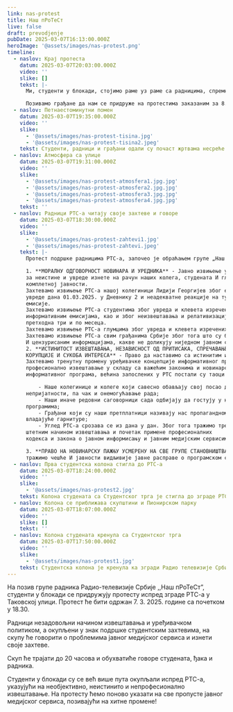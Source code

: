 ```yaml
---
link: nas-protest
title: Наш пРоТеСт
live: false
draft: prevodjenje
pubDate: 2025-03-07T16:13:00.000Z
heroImage: '@assets/images/nas-protest.png'
timeline:
  - naslov: Крај протеста
    datum: 2025-03-07T20:03:00.000Z
    video: ''
    slike: []
    tekst: |-
      Ми, студенти у блокади, стојимо раме уз раме са радницима, спремни смо на заједничку борбу, до испуњења захтева. 

      Позивамо грађане да нам се придруже на протестима заказаним за 8. март.
  - naslov: Петнаестоминутни помен
    datum: 2025-03-07T19:35:00.000Z
    video: ''
    slike:
      - '@assets/images/nas-protest-tisina.jpg'
      - '@assets/images/nas-protest-tisina2.jpeg'
    tekst: Студенти, радници и грађани одали су почаст жртвама несреће у Новом Саду,  симболичним чином петнаестоминнутне тишине, током које су учесници скупа упалили блицеве  на својим телефонима и тиме осветлили Таковску улицу.
  - naslov: Атмосфера са улице
    datum: 2025-03-07T19:31:00.000Z
    video: ''
    slike:
      - '@assets/images/nas-protest-atmosfera1.jpg.jpg'
      - '@assets/images/nas-protest-atmosfera2.jpg.jpg'
      - '@assets/images/nas-protest-atmosfera3.jpg.jpg'
      - '@assets/images/nas-protest-atmosfera4.jpg.jpg'
    tekst: ''
  - naslov: Радници РТС-а читају своје захтеве и говоре
    datum: 2025-03-07T18:30:00.000Z
    video: ''
    slike:
      - '@assets/images/nas-protest-zahtevi1.jpg'
      - '@assets/images/nas-protest-zahtevi.jpeg'
    tekst: |-
      Протест подршке радницима РТС-а, започео је обраћањем групе „Наш пРоТеСт” која је представила захтеве радника РТС-а, који гласе:

      1. **МОРАЛНУ ОДГОВОРНОСТ НОВИНАРА И УРЕДНИКА** - Јавно извињење у Дневнику 2
      за неистине и увреде изнете на рачун наших колега, студената И глумаца, као и извињење
      комплетној јавности.  
      Захтевамо извињење РТС-а нашој колегиници Лидији Георгијев због емитовања недопустиве
      увреде дана 01.03.2025. у Дневнику 2 и неадекватне реакције на ту увреду у току исте
      емисије.  
      Захтевамо извињење РТС-а студентима због увреда и клевета изречених о њима у ударним
      информативним емисијама, као и због неизвештавања и релативизације њихових активности у
      претходна три и по месеца.  
      Захтевамо извињење РТС-а глумцима због увреда и клевета изречених о њима у Дневнику.
      Захтевамо извињење РТС-а свим грађанима Србије због тога што су били изложени неистинитим
      И цензурисаним информацијама, какве не доликују ниједном јавном сервису.
      2. **ИСТИНИТОСТ ИЗВЕШТАВАЊА, НЕЗАВИСНОСТ ОД ПРИТИСАКА, СПРЕЧАВАЊЕ
      КОРУПЦИЈЕ И СУКОБА ИНТЕРЕСА** - Право да наставимо са истинитим извештавањем,независним радом и професионалним обављањем редовних задатака чије је испуњавање угрожено.
      Захтевамо тренутну промену уређивачке концепције информативног програма РТС-а и
      професионално извештавање у складу са важећим законима и новинарским кодексом. То подразумева извештавање о свим актуелним догађајима у Србији који су од јавног интереса за све наше грађане, као и отварање програма за представнике свих сегмената нашег друштва. Ово се односи на све емисије информативног програма почев од јутарњег програма, па до Дневника 3. Због тренутног начина извештавања
      информативног програма, већина запослених у РТС постали су таоци несавесне и неодговорне мањине. Суочавамо се са све више проблема у раду:

          - Наше колегинице и колеге који савесно обављају свој посао доживљавају
      непријатности, па чак и онемогућавање рада;
          - Наши иначе редовни саговорници сада одбијају да гостују у нашим
      програмима;
          - Грађани који су наши претплатници називају нас пропагандном машинеријом
      владајуће гарнитуре;
          - Углед РТС-а срозава се из дана у дан. Због тога тражимо тренутни раскид са
      штетним начином извештавања и почетак примене професионалних
      кодекса и закона о јавном информисању и јавним медијским сервисима.

      3. **ПРАВО НА НОВИНАРСКУ ПАЖЊУ УСМЕРЕНУ НА СВЕ ГРУПЕ СТАНОВНИШТВА** -
      тражимо чешће И јавности видљивије јавне расправе о програмском садржају Јавног сервиса, на којима ће све групе грађана моћи да искажу своје мишљење о раду Јавног сервиса.
  - naslov: Прва студентска колона стигла до РТС-а
    datum: 2025-03-07T18:24:00.000Z
    video: ''
    slike:
      - '@assets/images/nas-protest2.jpg'
    tekst: Колона студената са Студентског трга је стигла до зграде РТС-a, где дочекују колеге који се крећу Булеваром краља Александра.
  - naslov: Колона се приближава скупштини и Пионирском парку
    datum: 2025-03-07T18:07:00.000Z
    video: ''
    slike: []
    tekst: ''
  - naslov: Колона студената кренула са Студентског трга
    datum: 2025-03-07T17:50:00.000Z
    video: ''
    slike:
      - '@assets/images/nas-protest1.jpg'
    tekst: Студентска колона је кренула ка згради Радио телевизије Србије, повикујући „Генерални штрајк”, „Сви на РТС”, „Пођите са нама” и „Сви на улице”.
---
```

На позив групе радника Радио-телевизије Србије ,,Наш пРоТеСт”, студенти у блокади се придружују протесту испред зграде РТС-а у Таковској улици. Протест ће бити одржан 7. 3. 2025. године са почетком у 18.30.

Радници незадовољни начином извештавања и уређивачком политиком, а окупљени у знак подршке студентским захтевима, на скупу ће говорити о проблемима јавног медијског сервиса и изнети своје захтеве.

Скуп ће трајати до 20 часова и обухватиће говоре студената, ђака и радника.

Студенти у блокади су се већ више пута окупљали испред РТС-а, указујући на необјективно, неистинито и непрофесионално извештавање. На протесту ћемо поново указати на све пропусте јавног медијског сервиса, позивајући на хитне промене!
